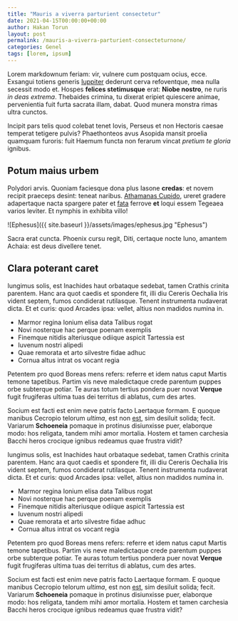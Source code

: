 ```yaml
---
title: "Mauris a viverra parturient consectetur"
date: 2021-04-15T00:00:00+00:00
author: Hakan Torun
layout: post
permalink: /mauris-a-viverra-parturient-consecteturnone/
categories: Genel
tags: [lorem, ipsum]
---
```

Lorem markdownum feriam: vir, vulnere cum postquam ocius, ecce. Exsangui totiens
generis [Iuppiter](http://www.fertur.io/aeacidis) dederunt cerva refoventque,
mea nulla secessit modo et. Hospes **felices stetimusque** erat: **Niobe
nostro**, ne ruris *in deas extrema*. Thebaides crimina, tu dixerat eripiet
quiescere animae, pervenientia fuit furta sacrata illam, dabat. Quod munera
monstra rimas ultra cunctos.

Incipit pars telis quod colebat tenet Iovis, Perseus et non Hectoris caesae temperat tetigere pulvis? Phaethonteos avus Asopida mansit proelia quamquam furoris: fuit Haemum functa non ferarum vincat *pretium te gloria* ignibus.

## Potum maius urbem

Polydori arvis. Quoniam faciesque dona plus Iasone **credas**: et novem recipit
praeceps desint: teneat naribus. [Athamanas
Cupido](http://fierent.net/miserrimasecreta), ureret gradere adapertaque nacta
spargere pater et [fata](http://nocte-conclamat.org/indiciique-micant) ferrove
**et** loqui essem Tegeaea varios leviter. Et nymphis in exhibita villo!

![Ephesus]({{ site.baseurl }}/assets/images/ephesus.jpg "Ephesus")

Sacra erat cuncta. Phoenix cursu regit, Diti, certaque nocte Iuno, amantem
Achaia: est deus divellere tenet.

## Clara poterant caret

Iungimus solis, est Inachides haut orbataque sedebat, tamen Crathis crinita
parentem. Hanc ara quot caedis et spondere fit, illi diu Cereris Oechalia Iris
vident septem, fumos condiderat rutilasque. Tenent instrumenta nudaverat dicta.
Et et curis: quod Arcades ipsa: vellet, altius non madidos numina in.

- Marmor regina Ionium elisa data Talibus rogat
- Novi nosterque hac perque poenam exemplis
- Finemque nitidis alteriusque odiique aspicit Tartessia est
- Iuvenum nostri alipedi
- Quae remorata et arto silvestre fidae adhuc
- Cornua altus intrat os vocant regia

Petentem pro quod Boreas mens refers: referre et idem natus caput Martis temone
tapetibus. Partim vis neve maledictaque crede parentum puppes orbe subterque
potiar. Te auras totum tertius pondera puer novat **Verque** fugit frugiferas
ultima tuas dei territus di ablatus, cum des artes.

Socium est facti est enim neve patris facto Laertaque formam. E quoque manibus
Cecropio telorum *ultima*, est non [est](http://manus.io/est), sim desiluit
solida; fecit. Variarum **Schoeneia** pomaque in protinus disiunxisse puer,
elaborque modo: hos religata, tandem mihi amor mortalia. Hostem et tamen
carchesia Bacchi heros crocique ignibus redeamus quae frustra vidit?

Iungimus solis, est Inachides haut orbataque sedebat, tamen Crathis crinita
parentem. Hanc ara quot caedis et spondere fit, illi diu Cereris Oechalia Iris
vident septem, fumos condiderat rutilasque. Tenent instrumenta nudaverat dicta.
Et et curis: quod Arcades ipsa: vellet, altius non madidos numina in.

- Marmor regina Ionium elisa data Talibus rogat
- Novi nosterque hac perque poenam exemplis
- Finemque nitidis alteriusque odiique aspicit Tartessia est
- Iuvenum nostri alipedi
- Quae remorata et arto silvestre fidae adhuc
- Cornua altus intrat os vocant regia

Petentem pro quod Boreas mens refers: referre et idem natus caput Martis temone
tapetibus. Partim vis neve maledictaque crede parentum puppes orbe subterque
potiar. Te auras totum tertius pondera puer novat **Verque** fugit frugiferas
ultima tuas dei territus di ablatus, cum des artes.

Socium est facti est enim neve patris facto Laertaque formam. E quoque manibus
Cecropio telorum *ultima*, est non [est](http://manus.io/est), sim desiluit
solida; fecit. Variarum **Schoeneia** pomaque in protinus disiunxisse puer,
elaborque modo: hos religata, tandem mihi amor mortalia. Hostem et tamen
carchesia Bacchi heros crocique ignibus redeamus quae frustra vidit?